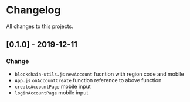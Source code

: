 # Changelog

All changes to this projects.

## [0.1.0] - 2019-12-11

### Change

- `blockchain-utils.js` `newAccount` fucntion with region code and mobile
- `App.js` `onAccountCreate` function reference to above function
- `createAccountPage` mobile input
- `loginAccountPage` mobile input
